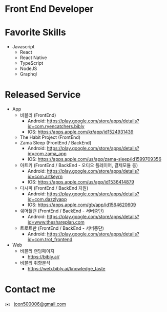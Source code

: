 # Front End Developer

# Favorite Skills
- Javascript
  * React
  * React Native
  * TypeScript
  * NodeJS
  * Graphql

# Released Service
- App
  * 비블리 (FrontEnd)
    * Android: https://play.google.com/store/apps/details?id=com.ryencatchers.bibly
    * IOS: https://apps.apple.com/kr/app/id1524931439
  * The Habit Project (FrontEnd)
  * Zama Sleep (FrontEnd / BackEnd)
    * Android: https://play.google.com/store/apps/details?id=com.zama_app
    * IOS: https://apps.apple.com/us/app/zama-sleep/id1599709356
  * 아트키 (FrontEnd / BackEnd - 오디오 플레이어, 결제모듈 등)
    * Android: https://play.google.com/store/apps/details?id=com.artkeyrn
    * IOS: https://apps.apple.com/us/app/id1536414879
  * 다시피 (FrontEnd / BackEnd 지원)
    * Android: https://play.google.com/store/apps/details?id=com.dazzlyapp
    * IOS: https://apps.apple.com/gb/app/id1564620609
  * 쉐어플랜 (FrontEnd / BackEnd - 서버중단)
    * Android: https://play.google.com/store/apps/details?id=www.theshareplan.com
  * 트로트판 (FrontEnd / BackEnd - 서버중단)
    * Android: https://play.google.com/store/apps/details?id=com.trot_frontend
- Web
  * 비블리 랜딩페이지 
    * https://bibly.ai/
  * 비블리 취향분석
    * https://web.bibly.ai/knowledge_taste 

# Contact me
✉️ &nbsp;&nbsp;joon500006@gmail.com

